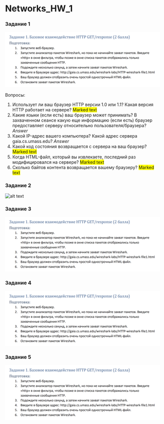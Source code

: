 # Networks_HW_1

### Задание 1
![alt text](screenshots/task1.png)

Вопросы:
1. Использует ли ваш браузер HTTP версии 1.0 или 1.1? Какая версия HTTP работает на
сервере? <span style="background-color: #FFFF00">Marked text</span>
2. Какие языки (если есть) ваш браузер может принимать? В захваченном сеансе какую еще
информацию (если есть) браузер предоставляет серверу относительно
пользователя/браузера?
*Answer*
3. Какой IP-адрес вашего компьютера? Какой адрес сервера gaia.cs.umass.edu? 
*Answer*
4. Какой код состояния возвращается с сервера на ваш браузер? <span style="background-color: #FFFF00">Marked text</span>
5. Когда HTML-файл, который вы извлекаете, последний раз модифицировался на сервере? <span style="background-color: #FFFF00">Marked text</span>
6. Сколько байтов контента возвращается вашему браузеру? <span style="background-color: #FFFF00">Marked text</span>

### Задание 2
![alt text](screenshots/taks2.png)


### Задание 3
![alt text](screenshots/task3.png)


### Задание 4
![alt text](screenshots/task4.png)


### Задание 5
![alt text](screenshots/task5.png)


